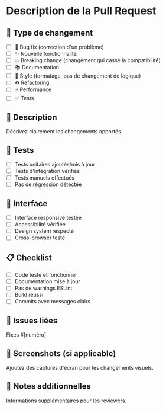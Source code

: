 # Description de la Pull Request

## 🎯 Type de changement
- [ ] 🐛 Bug fix (correction d'un problème)
- [ ] ✨ Nouvelle fonctionnalité
- [ ] 💥 Breaking change (changement qui casse la compatibilité)
- [ ] 📚 Documentation
- [ ] 🎨 Style (formatage, pas de changement de logique)
- [ ] ♻️ Refactoring
- [ ] ⚡ Performance
- [ ] ✅ Tests

## 📝 Description
Décrivez clairement les changements apportés.

## 🧪 Tests
- [ ] Tests unitaires ajoutés/mis à jour
- [ ] Tests d'intégration vérifiés
- [ ] Tests manuels effectués
- [ ] Pas de régression détectée

## 📱 Interface
- [ ] Interface responsive testée
- [ ] Accessibilité vérifiée
- [ ] Design system respecté
- [ ] Cross-browser testé

## 📋 Checklist
- [ ] Code testé et fonctionnel
- [ ] Documentation mise à jour
- [ ] Pas de warnings ESLint
- [ ] Build réussi
- [ ] Commits avec messages clairs

## 🔗 Issues liées
Fixes #[numéro]

## 📸 Screenshots (si applicable)
Ajoutez des captures d'écran pour les changements visuels.

## 📝 Notes additionnelles
Informations supplémentaires pour les reviewers.

